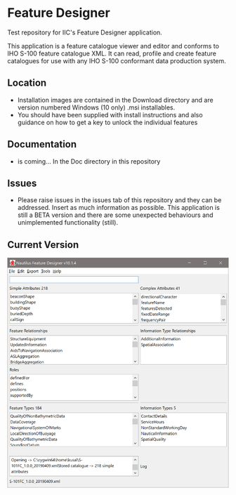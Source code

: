 # Feature Designer
Test repository for IIC's Feature Designer application. 

This application is a feature catalogue viewer and editor and conforms to IHO S-100 feature catalogue XML. It can read, profile and create feature catalogues for use with any IHO S-100 conformant data production system.

## Location

* Installation images are contained in the Download directory and are version numbered Windows (10 only) .msi installables.
* You should have been supplied with install instructions and also guidance on how to get a key to unlock the individual features

## Documentation

* is coming... In the Doc directory in this repository

## Issues

* Please raise issues in the issues tab of this repository and they can be addressed. Insert as much information as possible. This application is still a BETA version and there are some unexpected behaviours and unimplemented functionality (still). 

##  Current Version

![image](Doc/ss1.png)
